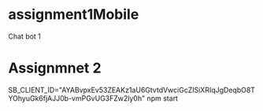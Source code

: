 # assignment1Mobile
Chat bot 1

# Assignmnet 2
SB_CLIENT_ID="AYABvpxEv53ZEAKz1aU6GtvtdVwciGcZISiXRIqJgDeqbO8TYOhyuGk6fjAJJ0b-vmPGvUG3FZw2ly0h" npm start